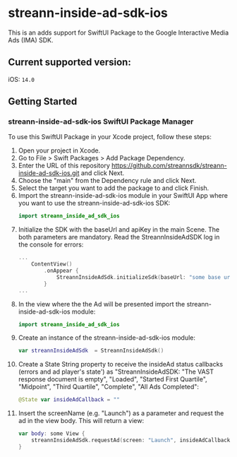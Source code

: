 # streann-inside-ad-sdk-ios

This is an adds support for SwiftUI Package to the Google Interactive Media Ads (IMA) SDK.

## Current supported version:

iOS: `14.0`

## Getting Started

### streann-inside-ad-sdk-ios SwiftUI Package Manager

To use this SwiftUI Package in your Xcode project, follow these steps:

1. Open your project in Xcode.
2. Go to File > Swift Packages > Add Package Dependency.
3. Enter the URL of this repository https://github.com/streannsdk/streann-inside-ad-sdk-ios.git and click Next.
4. Choose the "main" from the Dependency rule and click Next.
5. Select the target you want to add the package to and click Finish.
6. Import the streann-inside-ad-sdk-ios module in your SwiftUI App where you want to use the streann-inside-ad-sdk-ios SDK:
    ```Swift
    import streann_inside_ad_sdk_ios
    ```
7. Initialize the SDK with the baseUrl and apiKey in the main Scene. The both parameters are mandatory. Read the StreannInsideAdSDK log in the console for errors:
    ```Swift
    ...
        ContentView()
            .onAppear {
                StreannInsideAdSdk.initializeSdk(baseUrl: "some base url", apiKey: "some api key")
            }
    ...
    ```
8. In the view where the the Ad will be presented import the streann-inside-ad-sdk-ios module:
    ```Swift
    import streann_inside_ad_sdk_ios
    ```
9. Create an instance of the streann-inside-ad-sdk-ios module:
    ```Swift
    var streannInsideAdSdk  = StreannInsideAdSdk()
    ```
10. Create a State String property to receive the insideAd status callbacks (errors and ad player's state') as "StreannInsideAdSDK: "The VAST response document is empty", "Loaded", "Started First Quartile", "Midpoint", "Third Quartile", "Complete", "All Ads Completed":
    ```Swift
    @State var insideAdCallback = ""
    ```
11. Insert the screenName (e.g. "Launch") as a parameter and request the ad in the view body. This will return a view:
    ```Swift
    var body: some View {
        streannInsideAdSdk.requestAd(screen: "Launch", insideAdCallback: $insideAdCallback)
    }        
    ```

